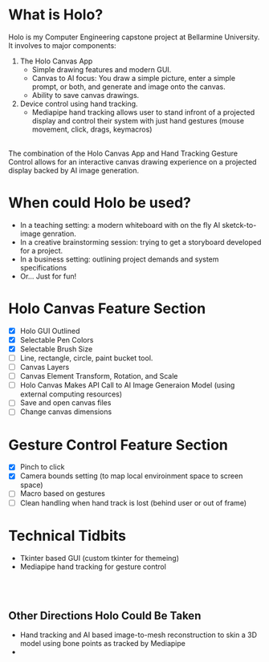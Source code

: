 # What is Holo?
  Holo is my Computer Engineering capstone project at Bellarmine University. It involves to major components:
  <br>
  1. The Holo Canvas App
     - Simple drawing features and modern GUI.
     - Canvas to AI focus: You draw a simple picture, enter a simple prompt, or both, and generate and image onto the canvas.
     - Ability to save canvas drawings.
  2. Device control using hand tracking.
     - Mediapipe hand tracking allows user to stand infront of a projected display and control their system with just hand gestures (mouse movement, click, drags, keymacros)
  <br>
  The combination of the Holo Canvas App and Hand Tracking Gesture Control allows for an interactive canvas drawing experience on a projected display backed by AI image generation.

# When could Holo be used?
- In a teaching setting: a modern whiteboard with on the fly AI sketck-to-image genration.
- In a creative brainstorming session: trying to get a storyboard developed for a project.
- In a business setting: outlining project demands and system specifications
- Or... Just for fun!

# Holo Canvas Feature Section
- [x] Holo GUI Outlined
- [x] Selectable Pen Colors
- [x] Selectable Brush Size
- [ ] Line, rectangle, circle, paint bucket tool.
- [ ] Canvas Layers
- [ ] Canvas Element Transform, Rotation, and Scale
- [ ] Holo Canvas Makes API Call to AI Image Generaion Model (using external computing resources)
- [ ] Save and open canvas files
- [ ] Change canvas dimensions

# Gesture Control Feature Section
- [x] Pinch to click
- [x] Camera bounds setting (to map local enviroinment space to screen space)
- [ ] Macro based on gestures
- [ ] Clean handling when hand track is lost (behind user or out of frame)

# Technical Tidbits
- Tkinter based GUI (custom tkinter for themeing)
- Mediapipe hand tracking for gesture control

<br>
<br>

## Other Directions Holo Could Be Taken
- Hand tracking and AI based image-to-mesh reconstruction to skin a 3D model using bone points as tracked by Mediapipe
- 
